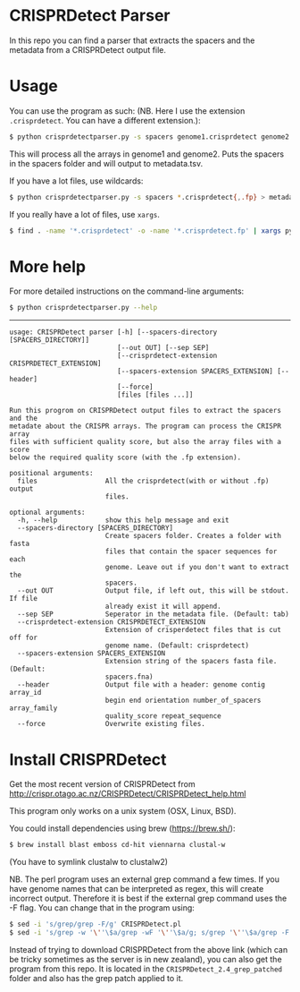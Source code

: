 # CRISPRDetect Parser

In this repo you can find a parser that extracts the spacers and the metadata
from a CRISPRDetect output file.

# Usage

You can use the program as such: (NB. Here I use the extension `.crisprdetect`. You can have a different extension.):

```sh
$ python crisprdetectparser.py -s spacers genome1.crisprdetect genome2.crisprdetect > metadata.tsv
```

This will process all the arrays in genome1 and genome2. Puts the spacers in the
spacers folder and will output to metadata.tsv.

If you have a lot files, use wildcards:

```sh
$ python crisprdetectparser.py -s spacers *.crisprdetect{,.fp} > metadata.tsv
```

If you really have a lot of files, use `xargs`. 

```sh
$ find . -name '*.crisprdetect' -o -name '*.crisprdetect.fp' | xargs python crisprdetectparser.py -s spacers > metadata.tsv
```

# More help

For more detailed instructions on the command-line arguments:

```sh
$ python crisprdetectparser.py --help
```

----

```
usage: CRISPRDetect parser [-h] [--spacers-directory [SPACERS_DIRECTORY]]
                           [--out OUT] [--sep SEP]
                           [--crisprdetect-extension CRISPRDETECT_EXTENSION]
                           [--spacers-extension SPACERS_EXTENSION] [--header]
                           [--force]
                           [files [files ...]]

Run this progrom on CRISPRDetect output files to extract the spacers and the
metadate about the CRISPR arrays. The program can process the CRISPR array
files with sufficient quality score, but also the array files with a score
below the required quality score (with the .fp extension).

positional arguments:
  files                 All the crisprdetect(with or without .fp) output
                        files.

optional arguments:
  -h, --help            show this help message and exit
  --spacers-directory [SPACERS_DIRECTORY]
                        Create spacers folder. Creates a folder with fasta
                        files that contain the spacer sequences for each
                        genome. Leave out if you don't want to extract the
                        spacers.
  --out OUT             Output file, if left out, this will be stdout. If file
                        already exist it will append.
  --sep SEP             Seperator in the metadata file. (Default: tab)
  --crisprdetect-extension CRISPRDETECT_EXTENSION
                        Extension of crisperdetect files that is cut off for
                        genome name. (Default: crisprdetect)
  --spacers-extension SPACERS_EXTENSION
                        Extension string of the spacers fasta file. (Default:
                        spacers.fna)
  --header              Output file with a header: genome contig array_id
                        begin end orientation number_of_spacers array_family
                        quality_score repeat_sequence
  --force               Overwrite existing files.
```

# Install CRISPRDetect

Get the most recent version of CRISPRDetect from http://crispr.otago.ac.nz/CRISPRDetect/CRISPRDetect_help.html

This program only works on a unix system (OSX, Linux, BSD). 

You could install dependencies using brew (https://brew.sh/):

```sh
$ brew install blast emboss cd-hit viennarna clustal-w 
```

(You have to symlink clustalw to clustalw2)

NB. The perl program uses an external grep command a few times. If you have 
genome names that can be interpreted as regex, this will create incorrect output. 
Therefore it is best if the external grep command uses the -F flag. You can change that 
in the program using:

```sh
$ sed -i 's/grep/grep -F/g' CRISPRDetect.pl
$ sed -i 's/grep -w '\''\$a/grep -wF '\''\$a/g; s/grep '\''\$a/grep -F '\''\$a/g' CD_MODULES/CRISPRDETECT_SUBS_1.pm 
```

Instead of trying to download CRISPRDetect from the above link (which can be
tricky sometimes as the server is in new zealand), you can also get the program
from this repo. It is located in the `CRISPRDetect_2.4_grep_patched` folder
and also has the grep patch applied to it. 
